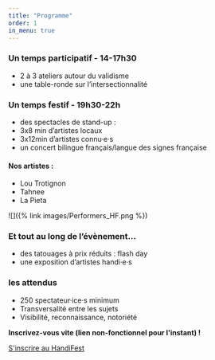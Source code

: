 ```yaml
---
title: "Programme"
order: 1
in_menu: true
---
```

### Un temps participatif - 14-17h30

- 2 à 3 ateliers autour du validisme
- une table-ronde sur l’intersectionnalité 

### Un temps festif - 19h30-22h

- des spectacles de <span lang="en">stand-up</span> : 
- 3x8 min d’artistes locaux
- 3x12min d’artistes connu·e·s
- un concert bilingue français/langue des signes française 

#### Nos artistes :
- Lou Trotignon
- Tahnee
- La Pieta

![]({% link images/Performers_HF.png %})

### Et tout au long de l’évènement...
- des tatouages à prix réduits : <span lang="en">flash day</span>
- une exposition d’artistes handi·e·s

### les attendus
- 250 spectateur·ice·s minimum
- Transversalité entre les sujets
- Visibilité, reconnaissance, notoriété


**Inscrivez-vous vite (lien non-fonctionnel pour l'instant) !**

<a href="#" class="bouton">S'inscrire au HandiFest</a> 